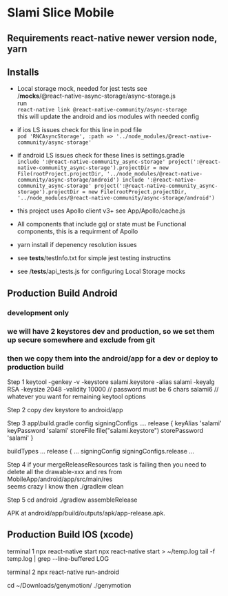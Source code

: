 # Slami Slice Mobile
## Requirements react-native newer version node, yarn
## Installs
- Local storage mock, needed for jest tests see  
 /__mocks__/@react-native-async-storage/async-storage.js  
run  
`react-native link @react-native-community/async-storage`  
this will update the android and ios modules with needed config  
- if ios LS issues check for this line in pod file  
` pod 'RNCAsyncStorage', :path => '../node_modules/@react-native-community/async-storage' `  
- if android LS issues check for these lines is settings.gradle  
`include ':@react-native-community_async-storage'
project(':@react-native-community_async-storage').projectDir = new File(rootProject.projectDir, '../node_modules/@react-native-community/async-storage/android')
include ':@react-native-community_async-storage'
project(':@react-native-community_async-storage').projectDir = new File(rootProject.projectDir, '../node_modules/@react-native-community/async-storage/android')`

- this project uses Apollo client v3+ see   App/Apollo/cache.js
- All components that include gql or state must be Functional components, this is a requirment of Apollo
- yarn install if depenency resolution issues
- see  __tests__/testInfo.txt for simple jest testing instructins
- see  /__tests__/api_tests.js for configuring Local Storage mocks

## Production Build Android
### development only
### we will have 2 keystores dev and production, so we set them up secure somewhere and exclude from git
### then we copy them into the android/app for a dev or deploy to production build
Step 1
keytool -genkey -v -keystore salami.keystore -alias salami -keyalg RSA -keysize 2048 -validity 10000
// password must be 6 chars
salami6
// whatever you want for remaining keytool options

Step 2
copy dev keystore to android/app

Step 3
app\build.gradle config
signingConfigs ....
        release {
            keyAlias 'salami'
            keyPassword 'salami'
            storeFile file("salami.keystore")
            storePassword 'salami'
        }

 buildTypes ...
   release {
       ...
       signingConfig signingConfigs.release
       ...

Step 4 
if your mergeReleaseResources task is failing then you need to delete all the  drawable-xxx and res from  
MobileApp/android/app/src/main/res  
seems crazy I know
then ./gradlew clean

Step 5
cd android
./gradlew assembleRelease

APK at android/app/build/outputs/apk/app-release.apk.

## Production Build IOS (xcode)

terminal 1
npx react-native start
npx react-native start > ~/temp.log
tail -f temp.log | grep --line-buffered LOG

terminal 2
npx react-native run-android


cd ~/Downloads/genymotion/
./genymotion


